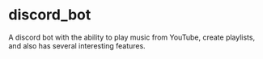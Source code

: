 # discord_bot
A discord bot with the ability to play music from YouTube, create playlists, and also has several interesting features.
